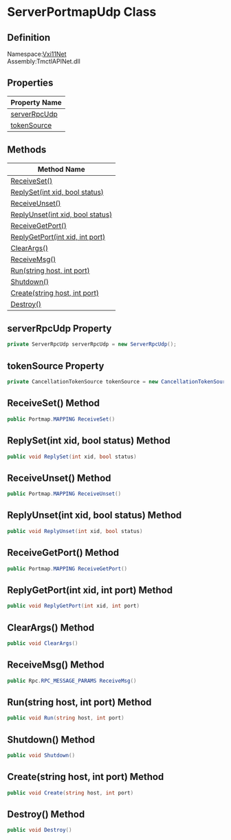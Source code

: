 # ServerPortmapUdp Class

## Definition
Namespace:[Vxi11Net](../Vxi11Net.md)<BR>
Assembly:TmctlAPINet.dll

## Properties

|Property Name|
|---|
|[serverRpcUdp](#serverRpcUdp-Property)|
|[tokenSource](#tokenSource-Property)|

## Methods

|Method Name|
|---|
|[ReceiveSet()](#ReceiveSet-Method)|
|[ReplySet(int xid, bool status)](#ReplySetint-xid-bool-status-Method)|
|[ReceiveUnset()](#ReceiveUnset-Method)|
|[ReplyUnset(int xid, bool status)](#ReplyUnsetint-xid-bool-status-Method)|
|[ReceiveGetPort()](#ReceiveGetPort-Method)|
|[ReplyGetPort(int xid, int port)](#ReplyGetPortint-xid-int-port-Method)|
|[ClearArgs()](#ClearArgs-Method)|
|[ReceiveMsg()](#ReceiveMsg-Method)|
|[Run(string host, int port)](#Runstring-host-int-port-Method)|
|[Shutdown()](#Shutdown-Method)|
|[Create(string host, int port)](#Createstring-host-int-port-Method)|
|[Destroy()](#Destroy-Method)|

## serverRpcUdp Property
```C#
private ServerRpcUdp serverRpcUdp = new ServerRpcUdp();
```
## tokenSource Property
```C#
private CancellationTokenSource tokenSource = new CancellationTokenSource();
```
## ReceiveSet() Method
```C#
public Portmap.MAPPING ReceiveSet()
```
## ReplySet(int xid, bool status) Method
```C#
public void ReplySet(int xid, bool status)
```
## ReceiveUnset() Method
```C#
public Portmap.MAPPING ReceiveUnset()
```
## ReplyUnset(int xid, bool status) Method
```C#
public void ReplyUnset(int xid, bool status)
```
## ReceiveGetPort() Method
```C#
public Portmap.MAPPING ReceiveGetPort()
```
## ReplyGetPort(int xid, int port) Method
```C#
public void ReplyGetPort(int xid, int port)
```
## ClearArgs() Method
```C#
public void ClearArgs()
```
## ReceiveMsg() Method
```C#
public Rpc.RPC_MESSAGE_PARAMS ReceiveMsg()
```
## Run(string host, int port) Method
```C#
public void Run(string host, int port)
```
## Shutdown() Method
```C#
public void Shutdown()
```
## Create(string host, int port) Method
```C#
public void Create(string host, int port)
```
## Destroy() Method
```C#
public void Destroy()
```
